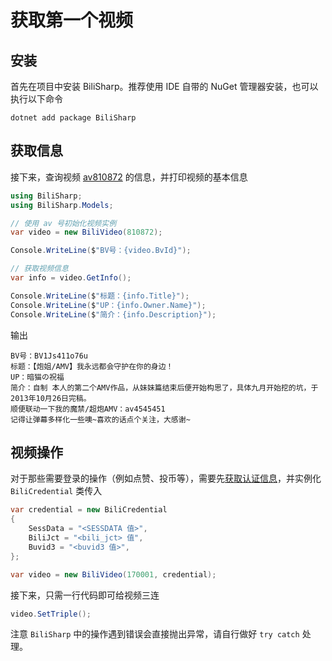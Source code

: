 # 获取第一个视频

## 安装

首先在项目中安装 BiliSharp。推荐使用 IDE 自带的 NuGet 管理器安装，也可以执行以下命令

```shell
dotnet add package BiliSharp
```

## 获取信息

接下来，查询视频 [av810872](https://www.bilibili.com/video/BV1Js411o76u) 的信息，并打印视频的基本信息

```csharp
using BiliSharp;
using BiliSharp.Models;

// 使用 av 号初始化视频实例
var video = new BiliVideo(810872);

Console.WriteLine($"BV号：{video.BvId}");

// 获取视频信息
var info = video.GetInfo();

Console.WriteLine($"标题：{info.Title}");
Console.WriteLine($"UP：{info.Owner.Name}");
Console.WriteLine($"简介：{info.Description}");
```

输出

```text
BV号：BV1Js411o76u
标题：【炮姐/AMV】我永远都会守护在你的身边！
UP：暗猫の祝福
简介：自制 本人的第二个AMV作品，从妹妹篇结束后便开始构思了，具体九月开始挖的坑，于2013年10月26日完稿。
顺便联动一下我的魔禁/超炮AMV：av4545451
记得让弹幕多样化一些噢~喜欢的话点个关注，大感谢~
```

## 视频操作

对于那些需要登录的操作（例如点赞、投币等），需要先[获取认证信息](./get-credential.md)，并实例化 `BiliCredential` 类传入

```csharp
var credential = new BiliCredential
{
    SessData = "<SESSDATA 值>",
    BiliJct = "<bili_jct> 值",
    Buvid3 = "<buvid3 值>",
};

var video = new BiliVideo(170001, credential);
```

接下来，只需一行代码即可给视频三连

```csharp
video.SetTriple();
```

注意 `BiliSharp` 中的操作遇到错误会直接抛出异常，请自行做好 `try catch` 处理。
